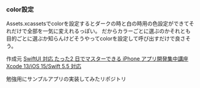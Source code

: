 ### color設定
Assets.xcassetsでcolorを設定するとダークの時と白の時用の色設定ができてそれだけで全部を一気に変えれるっぽい。
だからカラーごとに選ぶのかそれとも目的ごとに選ぶか知らんけどそうやってcolorを設定して呼び出すだけで良さそう。


作成元
[SwiftUI 対応 たった2 日でマスターできる iPhone アプリ開発集中講座 Xcode 13/iOS 15/Swift 5.5 対応](https://amzn.asia/d/hdn9i42)

勉強用にサンプルアプリの実装してみたリポジトリ
